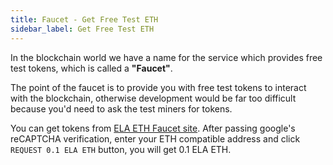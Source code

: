 ```yaml
---
title: Faucet - Get Free Test ETH
sidebar_label: Get Free Test ETH
---
```


In the blockchain world we have a name for the service which provides free test tokens, which is called a **"Faucet"**.

The point of the faucet is to provide you with free test tokens to interact with the blockchain, otherwise development
would be far too difficult because you'd need to ask the test miners for tokens.

You can get tokens from [ELA ETH Faucet site](https://faucet.elaeth.io). After passing google's reCAPTCHA verification, enter your ETH compatible address and click `REQUEST 0.1 ELA ETH` button, you will get 0.1 ELA ETH.
